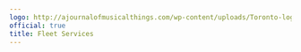 ```yaml
---
logo: http://ajournalofmusicalthings.com/wp-content/uploads/Toronto-logo.png
official: true
title: Fleet Services
---
```


